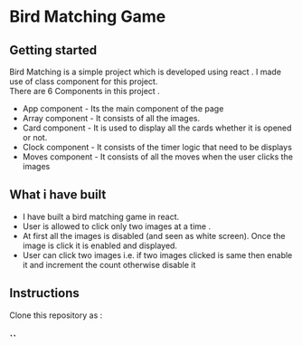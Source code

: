 # Bird Matching Game

## Getting started

Bird Matching is a simple project which is developed using react . I made use of class component for this project.
<br/>
There are 6 Components in this project .

- App component - Its the main component of the page
- Array component - It consists of all the images.
- Card component - It is used to display all the cards whether it is opened or not.
- Clock component - It consists of the timer logic that need to be displays
- Moves component - It consists of all the moves when the user clicks the images

## What i have built
- I have built a bird matching game in react. 
- User is allowed to click only two images at a time . 
- At first all the images is disabled (and seen as white screen). Once the image is click it is enabled and displayed. 
- User can click two images i.e. if two images clicked is same then enable it and increment the count otherwise disable it

## Instructions 

Clone this repository as :
### ``
